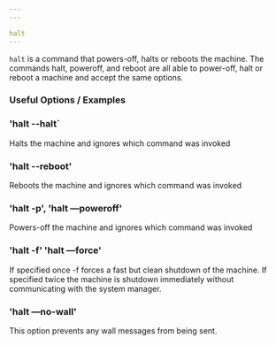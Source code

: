 ```yaml
---
---

halt
---
```

`halt` is a command that powers-off, halts or reboots the machine.
The commands halt, poweroff, and reboot are all able to power-off, halt or reboot a machine and accept the same options.

<!--more-->

### Useful Options / Examples

### 'halt --halt`
Halts the machine and ignores which command was invoked

### 'halt --reboot'
 Reboots the machine and ignores which command was invoked

### 'halt -p', 'halt —poweroff'
Powers-off the machine and ignores which command was invoked

### 'halt -f' 'halt  —force'
If specified once -f forces a fast but clean shutdown of the machine. If specified twice the machine is shutdown immediately without communicating with the system manager. 

### 'halt —no-wall'
This option prevents any wall messages from being sent.
